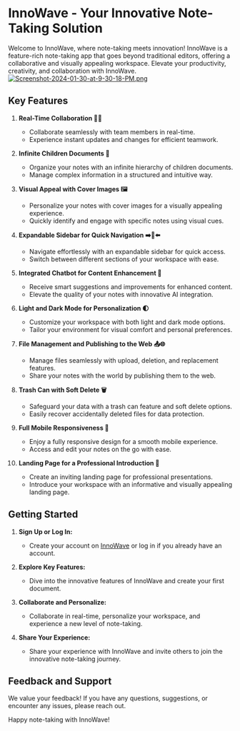 # InnoWave - Your Innovative Note-Taking Solution

Welcome to InnoWave, where note-taking meets innovation! InnoWave is a feature-rich note-taking app that goes beyond traditional editors, offering a collaborative and visually appealing workspace. Elevate your productivity, creativity, and collaboration with InnoWave.
[![Screenshot-2024-01-30-at-9-30-18-PM.png](https://i.postimg.cc/QxVrv4kM/Screenshot-2024-01-30-at-9-30-18-PM.png)](https://postimg.cc/VdyTCFhy)

## Key Features

1. **Real-Time Collaboration 🔄🔗**
   - Collaborate seamlessly with team members in real-time.
   - Experience instant updates and changes for efficient teamwork.

2. **Infinite Children Documents 🌲**
   - Organize your notes with an infinite hierarchy of children documents.
   - Manage complex information in a structured and intuitive way.

3. **Visual Appeal with Cover Images 🖼️**
   - Personalize your notes with cover images for a visually appealing experience.
   - Quickly identify and engage with specific notes using visual cues.

4. **Expandable Sidebar for Quick Navigation ➡️🔀⬅️**
   - Navigate effortlessly with an expandable sidebar for quick access.
   - Switch between different sections of your workspace with ease.

5. **Integrated Chatbot for Content Enhancement 🤖**
   - Receive smart suggestions and improvements for enhanced content.
   - Elevate the quality of your notes with innovative AI integration.

6. **Light and Dark Mode for Personalization 🌓**
   - Customize your workspace with both light and dark mode options.
   - Tailor your environment for visual comfort and personal preferences.

7. **File Management and Publishing to the Web 📤🌐**
   - Manage files seamlessly with upload, deletion, and replacement features.
   - Share your notes with the world by publishing them to the web.

8. **Trash Can with Soft Delete 🗑️**
   - Safeguard your data with a trash can feature and soft delete options.
   - Easily recover accidentally deleted files for data protection.

9. **Full Mobile Responsiveness 📱**
   - Enjoy a fully responsive design for a smooth mobile experience.
   - Access and edit your notes on the go with ease.

10. **Landing Page for a Professional Introduction 🛬**
    - Create an inviting landing page for professional presentations.
    - Introduce your workspace with an informative and visually appealing landing page.

## Getting Started

1. **Sign Up or Log In:**
   - Create your account on [InnoWave](https://innowave-app.vercel.app) or log in if you already have an account.

2. **Explore Key Features:**
   - Dive into the innovative features of InnoWave and create your first document.

3. **Collaborate and Personalize:**
   - Collaborate in real-time, personalize your workspace, and experience a new level of note-taking.

4. **Share Your Experience:**
   - Share your experience with InnoWave and invite others to join the innovative note-taking journey.

## Feedback and Support

We value your feedback! If you have any questions, suggestions, or encounter any issues, please reach out.

Happy note-taking with InnoWave!
